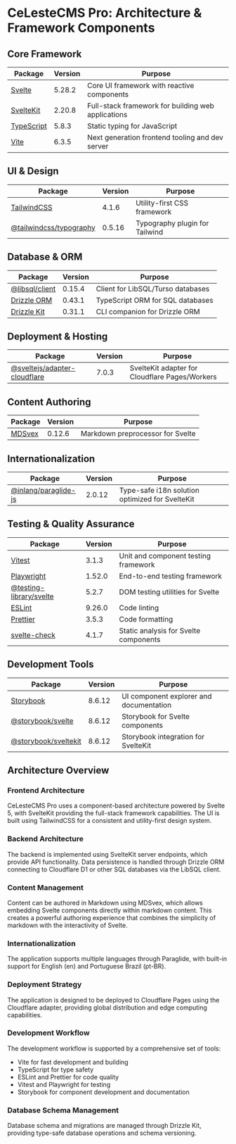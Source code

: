 # CeLesteCMS Pro: Architecture & Framework Components

## Core Framework

| Package | Version | Purpose |
|---------|---------|---------|
| [Svelte](https://svelte.dev/) | 5.28.2 | Core UI framework with reactive components |
| [SvelteKit](https://kit.svelte.dev/) | 2.20.8 | Full-stack framework for building web applications |
| [TypeScript](https://www.typescriptlang.org/) | 5.8.3 | Static typing for JavaScript |
| [Vite](https://vitejs.dev/) | 6.3.5 | Next generation frontend tooling and dev server |

## UI & Design

| Package | Version | Purpose |
|---------|---------|---------|
| [TailwindCSS](https://tailwindcss.com/) | 4.1.6 | Utility-first CSS framework |
| [@tailwindcss/typography](https://tailwindcss.com/docs/typography-plugin) | 0.5.16 | Typography plugin for Tailwind |

## Database & ORM

| Package | Version | Purpose |
|---------|---------|---------|
| [@libsql/client](https://github.com/libsql/libsql-client-js) | 0.15.4 | Client for LibSQL/Turso databases |
| [Drizzle ORM](https://orm.drizzle.team/) | 0.43.1 | TypeScript ORM for SQL databases |
| [Drizzle Kit](https://orm.drizzle.team/kit-docs/overview) | 0.31.1 | CLI companion for Drizzle ORM |

## Deployment & Hosting

| Package | Version | Purpose |
|---------|---------|---------|
| [@sveltejs/adapter-cloudflare](https://kit.svelte.dev/docs/adapter-cloudflare) | 7.0.3 | SvelteKit adapter for Cloudflare Pages/Workers |

## Content Authoring

| Package | Version | Purpose |
|---------|---------|---------|
| [MDSvex](https://mdsvex.com/) | 0.12.6 | Markdown preprocessor for Svelte |

## Internationalization

| Package | Version | Purpose |
|---------|---------|---------|
| [@inlang/paraglide-js](https://inlang.com/m/gerre34r/library-inlang-paraglideJs) | 2.0.12 | Type-safe i18n solution optimized for SvelteKit |

## Testing & Quality Assurance

| Package | Version | Purpose |
|---------|---------|---------|
| [Vitest](https://vitest.dev/) | 3.1.3 | Unit and component testing framework |
| [Playwright](https://playwright.dev/) | 1.52.0 | End-to-end testing framework |
| [@testing-library/svelte](https://testing-library.com/docs/svelte-testing-library/intro/) | 5.2.7 | DOM testing utilities for Svelte |
| [ESLint](https://eslint.org/) | 9.26.0 | Code linting |
| [Prettier](https://prettier.io/) | 3.5.3 | Code formatting |
| [svelte-check](https://github.com/sveltejs/svelte-check) | 4.1.7 | Static analysis for Svelte components |

## Development Tools

| Package | Version | Purpose |
|---------|---------|---------|
| [Storybook](https://storybook.js.org/) | 8.6.12 | UI component explorer and documentation |
| [@storybook/svelte](https://storybook.js.org/docs/svelte/get-started/install) | 8.6.12 | Storybook for Svelte components |
| [@storybook/sveltekit](https://storybook.js.org/docs/svelte/get-started/install) | 8.6.12 | Storybook integration for SvelteKit |

## Architecture Overview

### Frontend Architecture
CeLesteCMS Pro uses a component-based architecture powered by Svelte 5, with SvelteKit providing the full-stack framework capabilities. The UI is built using TailwindCSS for a consistent and utility-first design system.

### Backend Architecture
The backend is implemented using SvelteKit server endpoints, which provide API functionality. Data persistence is handled through Drizzle ORM connecting to Cloudflare D1 or other SQL databases via the LibSQL client.

### Content Management
Content can be authored in Markdown using MDSvex, which allows embedding Svelte components directly within markdown content. This creates a powerful authoring experience that combines the simplicity of markdown with the interactivity of Svelte.

### Internationalization
The application supports multiple languages through Paraglide, with built-in support for English (en) and Portuguese Brazil (pt-BR).

### Deployment Strategy
The application is designed to be deployed to Cloudflare Pages using the Cloudflare adapter, providing global distribution and edge computing capabilities.

### Development Workflow
The development workflow is supported by a comprehensive set of tools:
- Vite for fast development and building
- TypeScript for type safety
- ESLint and Prettier for code quality
- Vitest and Playwright for testing
- Storybook for component development and documentation

### Database Schema Management
Database schema and migrations are managed through Drizzle Kit, providing type-safe database operations and schema versioning.
